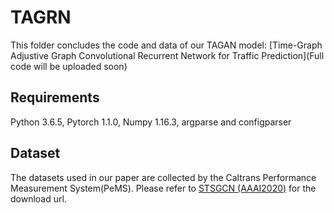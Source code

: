 # TAGRN
This folder concludes the code and data of our TAGAN model: [Time-Graph Adjustive Graph Convolutional Recurrent Network for Traffic Prediction](Full code will be uploaded soon)



## Requirements

Python 3.6.5, Pytorch 1.1.0, Numpy 1.16.3, argparse and configparser

## Dataset
The datasets used in our paper are collected by the Caltrans Performance Measurement System(PeMS). Please refer to [STSGCN (AAAI2020)](https://github.com/Davidham3/STSGCN) for the download url.

